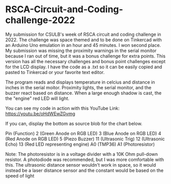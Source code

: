 # RSCA-Circuit-and-Coding-challenge-2022
My submission for CSULB's week of RSCA circuit and coding challenge in 2022. The challenge was space themed and to be done on Tinkercad with an Arduino Uno emulation in an hour and 45 minutes. I won second place. My submission was missing the proximity warnings in the serial monitor because I ran out of time, but it was a bonus challenge for extra points. This version has all the necessary challenges and bonus point challenges except for the LCD display. I have the code as a .txt so it can be easily copied and pasted to Tinkercad or your favorite text editor. 

The program reads and displays temperature in celcius and distance in inches in the serial moitor. Proximity lights, the serial monitor, and the buzzer react based on distance. When a large enough shadow is cast, the the "engine" red LED will light.

You can see my code in action with this YouTube Link:
https://youtu.be/oHdWEwZGvmg

If you can, display the bottom as source blob for the chart below.

Pin	(Function)
2	(Green Anode on RGB LED)
3	(Blue Anode on RGB LED)
4	(Red Anode on RGB LED)
5	(Piezo Buzzer)
11	(Ultrasonic Trig)
12	(Ultrasonic Echo)
13	(Red LED representing engine)
A0	(TMP36)
A1	(Photoresistor)

Note: The photoresistor is in a voltage divider with a 10K Ohm pull-down resistor. A photodiode was recommended, but I was more comfortable with this.
      The ultrasonic distance sensor wouldn't work in space, so it would instead be a laser distance sensor and the constant would be based on the speed of light
      
